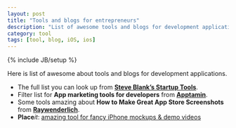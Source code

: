 ```yaml
---
layout: post
title: "Tools and blogs for entrepreneurs"
description: "List of awesome tools and blogs for development applications"
category: tool
tags: [tool, blog, iOS, ios]
---
```

{% include JB/setup %}

Here is list of awesome about tools and blogs for development applications.  

* The full list you can look up from **[Steve Blank’s Startup Tools](http://steveblank.com/tools-and-blogs-for-entrepreneurs/)**.
* Filter list for **App marketing tools for developers** from **[Apptamin](http://www.apptamin.com/blog/app-developer-tools/)**.
* Some tools amazing about **How to Make Great App Store Screenshots** from **[Raywenderlich](http://www.raywenderlich.com/71175/make-great-app-store-screenshots)**.
* **Place***it*: [amazing tool for fancy iPhone mockups & demo videos](https://placeit.net/)
